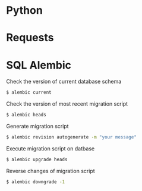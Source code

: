 # Python

# Requests

# SQL Alembic

Check the version of current database schema
```bash
$ alembic current
```

Check the version of most recent migration script
```bash
$ alembic heads
```

Generate migration script
```bash
$ alembic revision autogenerate -m "your message"
```

Execute migration script on datbase
```bash
$ alembic upgrade heads
```

Reverse changes of migration script
```bash
$ alembic downgrade -1
```
